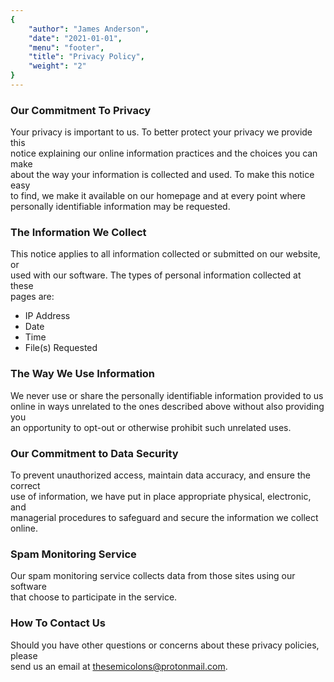 ```yaml
---
{
	"author": "James Anderson",
	"date": "2021-01-01",
	"menu": "footer",
	"title": "Privacy Policy",
	"weight": "2"
}
---
```


### Our Commitment To Privacy

Your privacy is important to us. To better protect your privacy we provide this\
notice explaining our online information practices and the choices you can make\
about the way your information is collected and used. To make this notice easy\
to find, we make it available on our homepage and at every point where\
personally identifiable information may be requested.

### The Information We Collect

This notice applies to all information collected or submitted on our website, or\
used with our software. The types of personal information collected at these\
pages are:

* IP Address
* Date
* Time
* File(s) Requested

### The Way We Use Information

We never use or share the personally identifiable information provided to us\
online in ways unrelated to the ones described above without also providing you\
an opportunity to opt-out or otherwise prohibit such unrelated uses.

### Our Commitment to Data Security

To prevent unauthorized access, maintain data accuracy, and ensure the correct\
use of information, we have put in place appropriate physical, electronic, and\
managerial procedures to safeguard and secure the information we collect online.

### Spam Monitoring Service

Our spam monitoring service collects data from those sites using our software\
that choose to participate in the service.

### How To Contact Us

Should you have other questions or concerns about these privacy policies, please\
send us an email at
[thesemicolons@protonmail.com](mailto:thesemicolons@protonmail.com).
